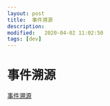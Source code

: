 ```yaml
---
layout: post
title:  事件溯源
description: 
modified:   2020-04-02 11:02:50
tags: [dev]
---
```


# 事件溯源
[事件溯源][eventsouring]


[eventsouring]:https://www.infoq.cn/article/2017/09/How-understand-event-traceabilit

